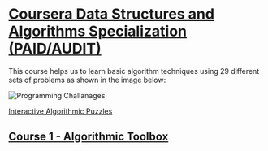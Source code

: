 # [Coursera Data Structures and Algorithms Specialization (PAID/AUDIT)](https://www.coursera.org/specializations/data-structures-algorithms)

This course helps us to learn basic algorithm techniques using 29 different sets of problems as shown in the image below:

![Programming Challanages](https://user-images.githubusercontent.com/7588716/84731238-e38f9280-afb5-11ea-808a-7bb51333ed17.png)

[Interactive Algorithmic Puzzles](http://dm.compsciclub.ru/app/list)

## [Course 1 - Algorithmic Toolbox](https://www.coursera.org/learn/algorithmic-toolbox)
